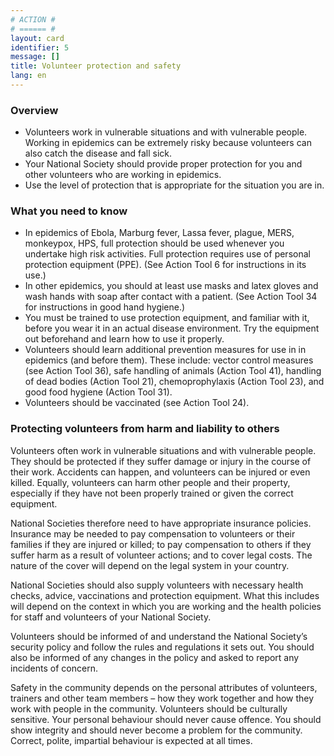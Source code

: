 ```yaml
---
# ACTION #
# ====== #
layout: card
identifier: 5
message: []
title: Volunteer protection and safety
lang: en
---
```


### Overview

- Volunteers work in vulnerable situations and with vulnerable people. Working in epidemics can be extremely risky because volunteers can also catch the disease and fall sick.
- Your National Society should provide proper protection for you and other volunteers who are working in epidemics. 
- Use the level of protection that is appropriate for the situation you are in.

### What you need to know

- In epidemics of Ebola, Marburg fever, Lassa fever, plague, MERS, monkeypox, HPS, full protection should be used whenever you undertake high risk activities. Full protection requires use of personal protection equipment (PPE). (See Action Tool 6 for instructions in its use.)
- In other epidemics, you should at least use masks and latex gloves and wash hands with soap after contact with a patient. (See Action Tool 34 for instructions in good hand hygiene.) 
- You must be trained to use protection equipment, and familiar with it, before you wear it in an actual disease environment. Try the equipment out beforehand and learn how to use it properly.
- Volunteers should learn additional prevention measures for use in in epidemics (and before them). These include: vector control measures (see Action Tool 36), safe handling of animals (Action Tool 41), handling of dead bodies (Action Tool 21), chemoprophylaxis (Action Tool 23), and good food hygiene (Action Tool 31).
- Volunteers should be vaccinated (see Action Tool 24).

### Protecting volunteers from harm and liability to others

Volunteers often work in vulnerable situations and with vulnerable people. They should be protected if they suffer damage or injury in the course of their work. Accidents can happen, and volunteers can be injured or even killed. Equally, volunteers can harm other people and their property, especially if they have not been properly trained or given the correct equipment.

National Societies therefore need to have appropriate insurance policies. Insurance may be needed to pay compensation to volunteers or their families if they are injured or killed; to pay compensation to others if they suffer harm as a result of volunteer actions; and to cover legal costs. The nature of the cover will depend on the legal system in your country. 

National Societies should also supply volunteers with necessary health checks, advice, vaccinations and protection equipment. What this includes will depend on the context in which you are working and the health policies for staff and volunteers of your National Society.

Volunteers should be informed of and understand the National Society’s security policy and follow the rules and regulations it sets out. You should also be informed of any changes in the policy and asked to report any incidents of concern. 

Safety in the community depends on the personal attributes of volunteers, trainers and other team members – how they work together and how they work with people in the community. Volunteers should be culturally sensitive. Your personal behaviour should never cause offence. You should show integrity and should never become a problem for the community. Correct, polite, impartial behaviour is expected at all times.

